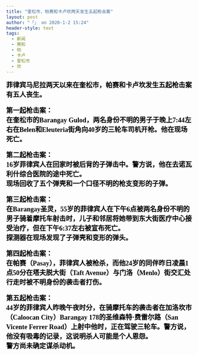 ```yaml
---
title: "奎松市，帕赛和卡卢坎两天发生五起枪击案"
layout: post
author: "「」 on 2020-1-2 15:24"
header-style: text
tags:
  - 新闻
  - 赛和
  - 帕
  - 卡卢
  - 奎松市
  - 坎
---
```


<head></head>
<body>
 <font color="#000"><font face="楷体, 楷体_GB2312"><font size="4"><strong>菲律宾马尼拉两天以来在奎松市，帕赛和卡卢坎发生五起枪击案有五人丧生。</strong></font></font></font>
 <br> 
 <font color="#000"></font>
 <br> 
 <font color="#000"><font face="楷体, 楷体_GB2312"><font size="4"><strong>第一起枪击案：</strong></font></font></font>
 <br> 
 <font color="#000"><font face="楷体, 楷体_GB2312"><font size="4"><strong>在奎松市的Barangay Gulod，两名身份不明的男子于晚上7:44左右在Belen和Eleuteria街角向40岁的三轮车司机开枪。他在现场死亡。</strong></font></font></font>
 <br> 
 <font color="#000"></font>
 <br> 
 <font color="#000"><font face="楷体, 楷体_GB2312"><font size="4"><strong>第二起枪击案：</strong></font></font></font>
 <br> 
 <font color="#000"><font face="楷体, 楷体_GB2312"><font size="4"><strong>16岁菲律宾人在回家时被后背的子弹击中。警方说，他在去诺瓦利什综合医院的途中死亡。</strong></font></font></font>
 <br> 
 <font color="#000"><font face="楷体, 楷体_GB2312"><font size="4"><strong>现场回收了五个弹壳和一个口径不明的枪支变形的子弹。</strong></font></font></font>
 <br> 
 <font color="#000"></font>
 <br> 
 <font color="#000"><font face="楷体, 楷体_GB2312"><font size="4"><strong>第三起枪击案：</strong></font></font></font>
 <br> 
 <font color="#000"><font face="楷体, 楷体_GB2312"><font size="4"><strong>在Barangay圣灵，55岁的菲律宾人在下午6点被两名身份不明的男子骑着摩托车射击时，儿子和邻居将她带到东大街医疗中心接受治疗，但在下午6:37左右被宣布死亡。</strong></font></font></font>
 <br> 
 <font color="#000"><font face="楷体, 楷体_GB2312"><font size="4"><strong>探测器在现场发现了子弹壳和变形的弹头。</strong></font></font></font>
 <br> 
 <font color="#000"></font>
 <br> 
 <font color="#000"><font face="楷体, 楷体_GB2312"><font size="4"><strong>第四起枪击案：</strong></font></font></font>
 <br> 
 <font color="#000"><font face="楷体, 楷体_GB2312"><font size="4"><strong>在帕赛（Pasay），菲律宾人被枪杀，而他24岁的同伴昨日凌晨1点50分在塔夫脱大街（Taft Avenue）与门洛（Menlo）街交汇处行走时被不明身份的袭击者打伤。</strong></font></font></font>
 <br> 
 <font color="#000"></font>
 <br> 
 <font color="#000"><font face="楷体, 楷体_GB2312"><font size="4"><strong>第五起枪击案：</strong></font></font></font>
 <br> 
 <font color="#000"><font face="楷体, 楷体_GB2312"><font size="4"><strong>44岁的菲律宾人昨晚午夜时分，在骑摩托车的袭击者在加洛坎市（Caloocan City）Barangay 178的圣维森特·费雷尔路（San Vicente Ferrer Road）上射中他时，正在驾驶三轮车。警方说，他没有吸毒的记录，这说明杀人可能是个人恩怨。</strong></font></font></font>
 <br> 
 <font color="#000"><font face="楷体, 楷体_GB2312"><font size="4"><strong>警方尚未确定谋杀动机。</strong></font></font></font>
 <br> 
 <br>
</body>


